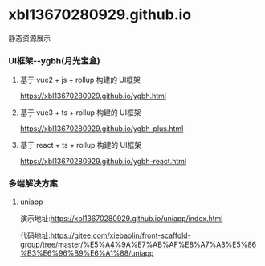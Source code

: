 # xbl13670280929.github.io
静态资源展示

### UI框架--ygbh(月光宝盒)
1.  基于 vue2 + js + rollup 构建的 UI框架

	https://xbl13670280929.github.io/ygbh.html
2.  基于 vue3 + ts + rollup 构建的 UI框架

	https://xbl13670280929.github.io/ygbh-plus.html
3.  基于 react + ts + rollup 构建的 UI框架

	https://xbl13670280929.github.io/ygbh-react.html


### 多端解决方案
1.  uniapp

	演示地址:https://xbl13670280929.github.io/uniapp/index.html

	代码地址:https://gitee.com/xiebaolin/front-scaffold-group/tree/master/%E5%A4%9A%E7%AB%AF%E8%A7%A3%E5%86%B3%E6%96%B9%E6%A1%88/uniapp
	